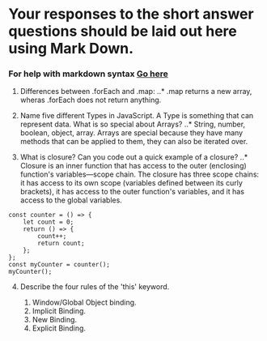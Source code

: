 # Your responses to the short answer questions should be laid out here using Mark Down.
### For help with markdown syntax [Go here](https://github.com/adam-p/markdown-here/wiki/Markdown-Cheatsheet)

1. Differences between .forEach and .map: 
..* .map returns a new array, wheras .forEach does not return anything.

2. Name five different Types in JavaScript. A Type is something that can represent data. What is so special about Arrays?
..* String, number, boolean, object, array. Arrays are special because they have many methods that can be applied to them, they can also be iterated over.

3. What is closure? Can you code out a quick example of a closure?
..* Closure is an inner function that has access to the outer (enclosing) function's variables—scope chain. The closure has three scope chains: it has access to its own scope (variables defined between its curly brackets), it has access to the outer function's variables, and it has access to the global variables.

```
const counter = () => {
    let count = 0;
    return () => {
        count++;
        return count;
    };
};
const myCounter = counter();
myCounter();
```
4. Describe the four rules of the 'this' keyword.

    1. Window/Global Object binding.
    2. Implicit Binding.
    3. New Binding.
    4. Explicit Binding.
